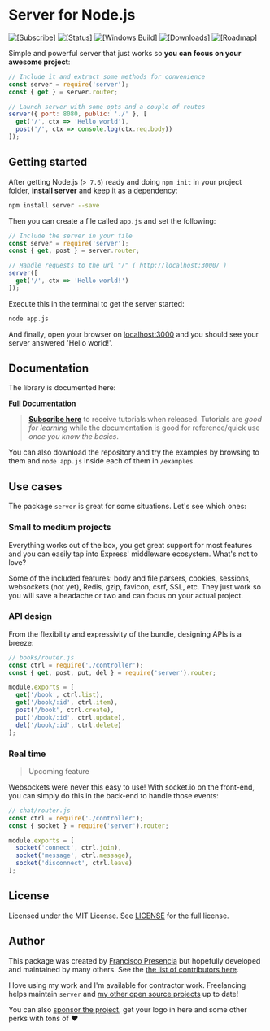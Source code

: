 # **Server** for Node.js

  [![[Subscribe]](https://img.shields.io/badge/%20subscribe%20-%20mailchimp%20-blue.svg )](http://eepurl.com/cGRggH)
  [![[Status]](https://circleci.com/gh/franciscop/server.svg?style=shield)](https://circleci.com/gh/franciscop/server)
  [![[Windows Build]](https://img.shields.io/appveyor/ci/franciscop/server.svg?label=windows)](https://ci.appveyor.com/project/franciscop/server)
  [![[Downloads]](https://img.shields.io/npm/dm/server.svg)](https://www.npmjs.com/package/server)
  [![[Roadmap]](https://img.shields.io/badge/version-ALPHA-red.svg)](https://github.com/franciscop/server/issues/1)


Simple and powerful server that just works so **you can focus on your awesome project**:

```js
// Include it and extract some methods for convenience
const server = require('server');
const { get } = server.router;

// Launch server with some opts and a couple of routes
server({ port: 8080, public: './' }, [
  get('/', ctx => 'Hello world'),
  post('/', ctx => console.log(ctx.req.body))
]);
```



## Getting started

After getting Node.js (`> 7.6`) ready and doing `npm init` in your project folder, **install server** and keep it as a dependency:

```bash
npm install server --save
```

Then you can create a file called `app.js` and set the following:

```js
// Include the server in your file
const server = require('server');
const { get, post } = server.router;

// Handle requests to the url "/" ( http://localhost:3000/ )
server([
  get('/', ctx => 'Hello world!')
]);
```

Execute this in the terminal to get the server started:

```bash
node app.js
```

And finally, open your browser on [localhost:3000](http://localhost:3000/) and you should see your server answered 'Hello world!'.



## Documentation

The library is documented here:

<strong><a class="button" href="https://serverjs.io/documentation/">Full Documentation</a></strong>

> [**Subscribe here**](http://eepurl.com/cGRggH) to receive tutorials when released. Tutorials are *good for learning* while the documentation is good for reference/quick use *once you know the basics*.

You can also download the repository and try the examples by browsing to them and `node app.js` inside each of them in `/examples`.



## Use cases

The package `server` is great for some situations. Let's see which ones:


### Small to medium projects

Everything works out of the box, you get great support for most features and you can easily tap into Express' middleware ecosystem. What's not to love?

Some of the included features: body and file parsers, cookies, sessions, websockets (not yet), Redis, gzip, favicon, csrf, SSL, etc. They just work so you will save a headache or two and can focus on your actual project.



### API design

From the flexibility and expressivity of the bundle, designing APIs is a breeze:

```js
// books/router.js
const ctrl = require('./controller');
const { get, post, put, del } = require('server').router;

module.exports = [
  get('/book', ctrl.list),
  get('/book/:id', ctrl.item),
  post('/book', ctrl.create),
  put('/book/:id', ctrl.update),
  del('/book/:id', ctrl.delete)
];
```



### Real time

> Upcoming feature

Websockets were never this easy to use! With socket.io on the front-end, you can simply do this in the back-end to handle those events:

```js
// chat/router.js
const ctrl = require('./controller');
const { socket } = require('server').router;

module.exports = [
  socket('connect', ctrl.join),
  socket('message', ctrl.message),
  socket('disconnect', ctrl.leave)
];
```



## License

Licensed under the MIT License. See [LICENSE](https://github.com/franciscop/server/blob/master/LICENSE) for the full license.



## Author

This package was created by [Francisco Presencia](http://francisco.io/) but hopefully developed and maintained by many others. See the [the list of contributors here](https://github.com/franciscop/server/graphs/contributors).

I love using my work and I'm available for contractor work. Freelancing helps maintain `server` and [my other open source projects](https://github.com/franciscop/) up to date!

You can also [sponsor the project](https://serverjs.io/sponsor), get your logo in here and some other perks with tons of ♥
